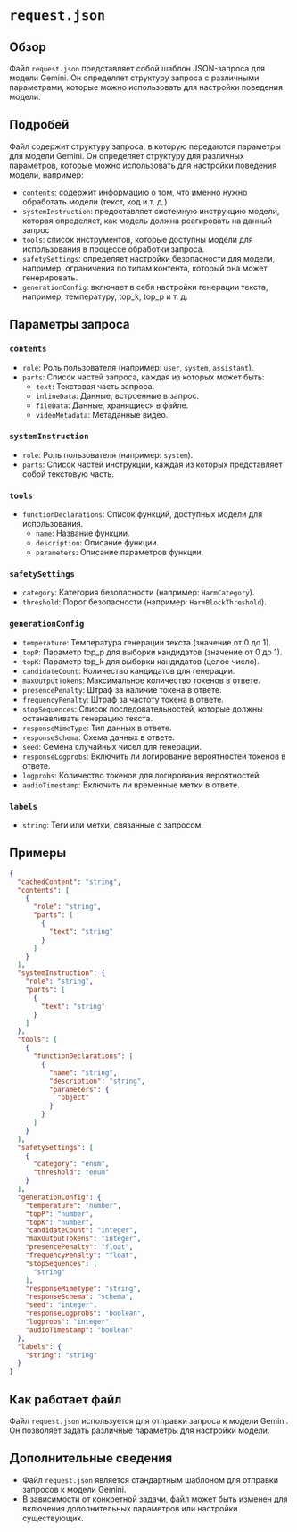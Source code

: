 # `request.json`

## Обзор

Файл `request.json` представляет собой шаблон JSON-запроса для модели Gemini. Он определяет структуру запроса с различными параметрами, которые можно использовать для настройки поведения модели.

## Подробей

Файл содержит структуру запроса, в которую передаются параметры для модели Gemini. Он определяет структуру для различных параметров, которые можно использовать для настройки поведения модели, например:
- `contents`: содержит информацию о том, что именно нужно обработать модели (текст, код и т. д.)
- `systemInstruction`: предоставляет системную инструкцию модели, которая определяет, как модель должна реагировать на данный запрос
- `tools`: список инструментов, которые доступны модели для использования в процессе обработки запроса.
- `safetySettings`: определяет настройки безопасности для модели, например, ограничения по типам контента, который она может генерировать.
- `generationConfig`: включает в себя настройки генерации текста, например, температуру, top_k, top_p и т. д.

## Параметры запроса

### `contents`

- `role`: Роль пользователя (например: `user`, `system`, `assistant`).
- `parts`: Список частей запроса, каждая из которых может быть:
    - `text`: Текстовая часть запроса.
    - `inlineData`: Данные, встроенные в запрос.
    - `fileData`: Данные, хранящиеся в файле.
    - `videoMetadata`: Метаданные видео.

### `systemInstruction`

- `role`: Роль пользователя (например: `system`).
- `parts`: Список частей инструкции, каждая из которых представляет собой текстовую часть.

### `tools`

- `functionDeclarations`: Список функций, доступных модели для использования.
    - `name`: Название функции.
    - `description`: Описание функции.
    - `parameters`: Описание параметров функции.

### `safetySettings`

- `category`: Категория безопасности (например: `HarmCategory`).
- `threshold`: Порог безопасности (например: `HarmBlockThreshold`).

### `generationConfig`

- `temperature`: Температура генерации текста (значение от 0 до 1).
- `topP`: Параметр top_p для выборки кандидатов (значение от 0 до 1).
- `topK`: Параметр top_k для выборки кандидатов (целое число).
- `candidateCount`: Количество кандидатов для генерации.
- `maxOutputTokens`: Максимальное количество токенов в ответе.
- `presencePenalty`: Штраф за наличие токена в ответе.
- `frequencyPenalty`: Штраф за частоту токена в ответе.
- `stopSequences`: Список последовательностей, которые должны останавливать генерацию текста.
- `responseMimeType`: Тип данных в ответе.
- `responseSchema`: Схема данных в ответе.
- `seed`: Семена случайных чисел для генерации.
- `responseLogprobs`: Включить ли логирование вероятностей токенов в ответе.
- `logprobs`: Количество токенов для логирования вероятностей.
- `audioTimestamp`: Включить ли временные метки в ответе.

### `labels`

- `string`: Теги или метки, связанные с запросом.

## Примеры

```json
{
  "cachedContent": "string",
  "contents": [
    {
      "role": "string",
      "parts": [
        {
          "text": "string"
        }
      ]
    }
  ],
  "systemInstruction": {
    "role": "string",
    "parts": [
      {
        "text": "string"
      }
    ]
  },
  "tools": [
    {
      "functionDeclarations": [
        {
          "name": "string",
          "description": "string",
          "parameters": {
            "object"
          }
        }
      ]
    }
  ],
  "safetySettings": [
    {
      "category": "enum",
      "threshold": "enum"
    }
  ],
  "generationConfig": {
    "temperature": "number",
    "topP": "number",
    "topK": "number",
    "candidateCount": "integer",
    "maxOutputTokens": "integer",
    "presencePenalty": "float",
    "frequencyPenalty": "float",
    "stopSequences": [
      "string"
    ],
    "responseMimeType": "string",
    "responseSchema": "schema",
    "seed": "integer",
    "responseLogprobs": "boolean",
    "logprobs": "integer",
    "audioTimestamp": "boolean"
  },
  "labels": {
    "string": "string"
  }
}
```

## Как работает файл

Файл `request.json` используется для отправки запроса к модели Gemini. Он позволяет задать различные параметры для настройки модели.

## Дополнительные сведения

- Файл `request.json` является стандартным шаблоном для отправки запросов к модели Gemini.
- В зависимости от конкретной задачи, файл может быть изменен для включения дополнительных параметров или настройки существующих.

```markdown